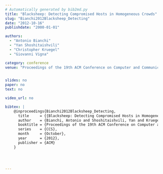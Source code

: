 ```yaml
---
# Automatically generated by bib2md.py
title: "Blacksheep: Detecting Compromised Hosts in Homogeneous Crowds"
slug: "Bianchi2012Blacksheep_Detecting"
date: "2012-10-16"
publishdate: "2000-01-01"

authors:
  - "Antonio Bianchi"
  - "Yan Shoshitaishvili"
  - "Christopher Kruegel"
  - "Giovanni Vigna"

category: conference
venue: "Proceedings of the 19th ACM Conference on Computer and Communications Security (CCS)"


slides: no
paper: no
text: no

video_url: no

bibtex: |
    @inproceedings{Bianchi2012Blacksheep_Detecting,
      title     = {{Blacksheep: Detecting Compromised Hosts in Homogeneous Crowds}},
      author    = {Bianchi, Antonio and Shoshitaishvili, Yan and Kruegel, Christopher and Vigna, Giovanni},
      booktitle = {Proceedings of the 19th ACM Conference on Computer and Communications Security},
      series    = {CCS},
      month     = {October},
      year      = {2012},
      publisher = {ACM}
    }




---
```


